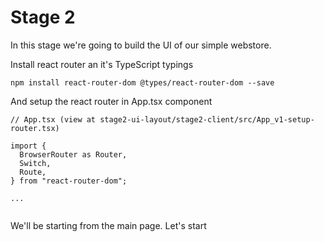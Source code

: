 # Stage 2

In this stage we're going to build the UI of our simple webstore.

Install react router an it's TypeScript typings

```
npm install react-router-dom @types/react-router-dom --save
```

And setup the react router in App.tsx component

```
// App.tsx (view at stage2-ui-layout/stage2-client/src/App_v1-setup-router.tsx)

import {
  BrowserRouter as Router,
  Switch,
  Route,
} from "react-router-dom";

...


```

We'll be starting from the main page. Let's start 